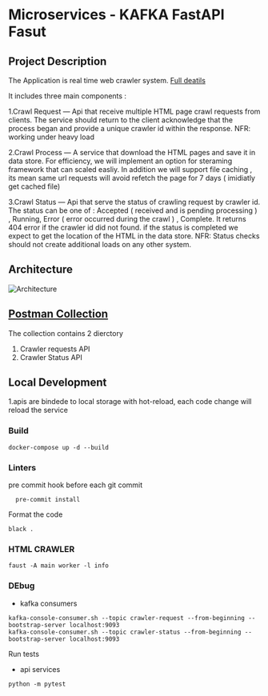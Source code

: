 # Microservices - KAFKA FastAPI Fasut

## Project Description
The Application is real time web crawler system.
[Full deatils](https://medium.com/@oshri1992/scaling-for-success-building-a-high-performance-app-with-microservices-fastapi-fasut-and-kafka-25437e006500) 

It includes three main components :

1.Crawl Request — Api that receive multiple HTML page crawl requests from clients.
The service should return to the client acknowledge that the process began and provide a unique crawler id within the response. NFR: working under heavy load

2.Crawl Process — A service that download the HTML pages and save it in data store. For efficiency, we will implement an option for steraming framework that can scaled easliy.
In addition we will support file caching , its mean same url requests will avoid refetch the page for 7 days ( imidiatly get cached file)

3.Crawl Status — Api that serve the status of crawling request by crawler id. The status can be one of : Accepted ( received and is pending
processing ) , Running, Error ( error occurred during the crawl ) , Complete. It returns 404 error if the crawler id did not found. if the status is completed we expect to get the location of the HTML in the data store. NFR: Status checks should not create additional loads on any other system.

## Architecture
![Architecture](https://user-images.githubusercontent.com/35071710/219124194-1d110218-909e-4f89-8a93-9784117f8093.png)

## [Postman Collection](https://elements.getpostman.com/redirect?entityId=10168156-2950ceb9-e306-4e3a-8c2c-3d0e8523dd6b&entityType=collection)
The collection contains 2 dierctory
1. Crawler requests API
2. Crawler Status API


## Local Development
1.apis are bindede to local storage with hot-reload, each code change will reload the service


### Build
`docker-compose up -d --build`

### Linters

pre commit hook before each git commit 
```shell
  pre-commit install 
```

Format the code
```shell
black .
```

### HTML CRAWLER
```shell
faust -A main worker -l info
```

### DEbug
- kafka consumers
```shell
kafka-console-consumer.sh --topic crawler-request --from-beginning --bootstrap-server localhost:9093
kafka-console-consumer.sh --topic crawler-status --from-beginning --bootstrap-server localhost:9093
```

Run tests
- api services
```shell
python -m pytest
```
